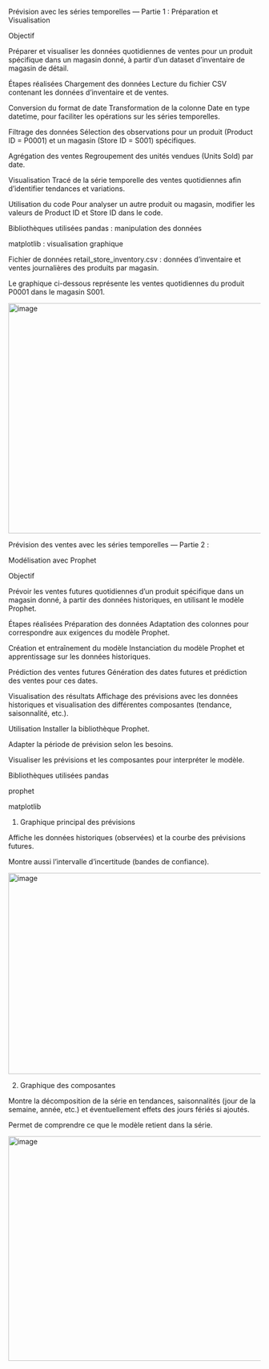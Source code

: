Prévision avec les séries temporelles — Partie 1 : Préparation et Visualisation

Objectif 

Préparer et visualiser les données quotidiennes de ventes pour un produit spécifique dans un magasin donné, à partir d’un dataset d’inventaire de magasin de détail.

Étapes réalisées
Chargement des données
Lecture du fichier CSV contenant les données d’inventaire et de ventes.

Conversion du format de date
Transformation de la colonne Date en type datetime, pour faciliter les opérations sur les séries temporelles.

Filtrage des données
Sélection des observations pour un produit (Product ID = P0001) et un magasin (Store ID = S001) spécifiques.

Agrégation des ventes
Regroupement des unités vendues (Units Sold) par date.

Visualisation
Tracé de la série temporelle des ventes quotidiennes afin d’identifier tendances et variations.

Utilisation du code
Pour analyser un autre produit ou magasin, modifier les valeurs de Product ID et Store ID dans le code.


Bibliothèques utilisées
pandas : manipulation des données

matplotlib : visualisation graphique

Fichier de données
retail_store_inventory.csv : données d’inventaire et ventes journalières des produits par magasin.


Le graphique ci-dessous représente les ventes quotidiennes du produit P0001 dans le magasin S001.

<img width="1044" height="459" alt="image" src="https://github.com/user-attachments/assets/79fc80da-3fb9-4f39-b7b7-104d8848a86a" />


Prévision des ventes avec les séries temporelles — Partie 2 :

Modélisation avec Prophet

Objectif

Prévoir les ventes futures quotidiennes d’un produit spécifique dans un magasin donné, à partir des données historiques, en utilisant le modèle Prophet.

Étapes réalisées
Préparation des données
Adaptation des colonnes pour correspondre aux exigences du modèle Prophet.

Création et entraînement du modèle
Instanciation du modèle Prophet et apprentissage sur les données historiques.

Prédiction des ventes futures
Génération des dates futures et prédiction des ventes pour ces dates.

Visualisation des résultats
Affichage des prévisions avec les données historiques et visualisation des différentes composantes (tendance, saisonnalité, etc.).

Utilisation
Installer la bibliothèque Prophet.

Adapter la période de prévision selon les besoins.

Visualiser les prévisions et les composantes pour interpréter le modèle.

Bibliothèques utilisées
pandas

prophet

matplotlib

1. Graphique principal des prévisions

Affiche les données historiques (observées) et la courbe des prévisions futures.

Montre aussi l’intervalle d’incertitude (bandes de confiance).

<img width="999" height="401" alt="image" src="https://github.com/user-attachments/assets/7cade96b-72f4-4ac6-9913-3281a128f77c" />

2. Graphique des composantes

Montre la décomposition de la série en tendances, saisonnalités (jour de la semaine, année, etc.) et éventuellement effets des jours fériés si ajoutés.

Permet de comprendre ce que le modèle retient dans la série.

<img width="1007" height="448" alt="image" src="https://github.com/user-attachments/assets/6a20f002-300f-4cd4-9881-9d02ec7cdb07" />

